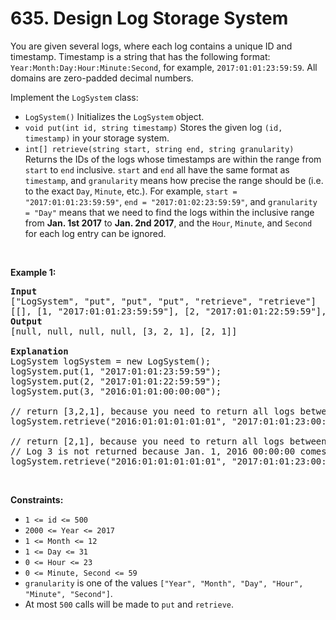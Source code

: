 # 635. Design Log Storage System

<p>You are given several logs, where each log contains a unique ID and timestamp. Timestamp is a string that has the following format: <code>Year:Month:Day:Hour:Minute:Second</code>, for example, <code>2017:01:01:23:59:59</code>. All domains are zero-padded decimal numbers.</p>

<p>Implement the <code>LogSystem</code> class:</p>

<ul>
	<li><code>LogSystem()</code> Initializes the <code>LogSystem</code><b> </b>object.</li>
	<li><code>void put(int id, string timestamp)</code> Stores the given log <code>(id, timestamp)</code> in your storage system.</li>
	<li><code>int[] retrieve(string start, string end, string granularity)</code> Returns the IDs of the logs whose timestamps are within the range from <code>start</code> to <code>end</code> inclusive. <code>start</code> and <code>end</code> all have the same format as <code>timestamp</code>, and <code>granularity</code> means how precise the range should be (i.e. to the exact <code>Day</code>, <code>Minute</code>, etc.). For example, <code>start = &quot;2017:01:01:23:59:59&quot;</code>, <code>end = &quot;2017:01:02:23:59:59&quot;</code>, and <code>granularity = &quot;Day&quot;</code> means that we need to find the logs within the inclusive range from <strong>Jan. 1st 2017</strong> to <strong>Jan. 2nd 2017</strong>, and the <code>Hour</code>, <code>Minute</code>, and <code>Second</code> for each log entry can be ignored.</li>
</ul>

<p>&nbsp;</p>
<p><strong class="example">Example 1:</strong></p>

<pre>
<strong>Input</strong>
[&quot;LogSystem&quot;, &quot;put&quot;, &quot;put&quot;, &quot;put&quot;, &quot;retrieve&quot;, &quot;retrieve&quot;]
[[], [1, &quot;2017:01:01:23:59:59&quot;], [2, &quot;2017:01:01:22:59:59&quot;], [3, &quot;2016:01:01:00:00:00&quot;], [&quot;2016:01:01:01:01:01&quot;, &quot;2017:01:01:23:00:00&quot;, &quot;Year&quot;], [&quot;2016:01:01:01:01:01&quot;, &quot;2017:01:01:23:00:00&quot;, &quot;Hour&quot;]]
<strong>Output</strong>
[null, null, null, null, [3, 2, 1], [2, 1]]

<strong>Explanation</strong>
LogSystem logSystem = new LogSystem();
logSystem.put(1, &quot;2017:01:01:23:59:59&quot;);
logSystem.put(2, &quot;2017:01:01:22:59:59&quot;);
logSystem.put(3, &quot;2016:01:01:00:00:00&quot;);

// return [3,2,1], because you need to return all logs between 2016 and 2017.
logSystem.retrieve(&quot;2016:01:01:01:01:01&quot;, &quot;2017:01:01:23:00:00&quot;, &quot;Year&quot;);

// return [2,1], because you need to return all logs between Jan. 1, 2016 01:XX:XX and Jan. 1, 2017 23:XX:XX.
// Log 3 is not returned because Jan. 1, 2016 00:00:00 comes before the start of the range.
logSystem.retrieve(&quot;2016:01:01:01:01:01&quot;, &quot;2017:01:01:23:00:00&quot;, &quot;Hour&quot;);
</pre>

<p>&nbsp;</p>
<p><strong>Constraints:</strong></p>

<ul>
	<li><code>1 &lt;= id &lt;= 500</code></li>
	<li><code>2000 &lt;= Year &lt;= 2017</code></li>
	<li><code>1 &lt;= Month &lt;= 12</code></li>
	<li><code>1 &lt;= Day &lt;= 31</code></li>
	<li><code>0 &lt;= Hour &lt;= 23</code></li>
	<li><code>0 &lt;= Minute, Second &lt;= 59</code></li>
	<li><code>granularity</code> is one of the values <code>[&quot;Year&quot;, &quot;Month&quot;, &quot;Day&quot;, &quot;Hour&quot;, &quot;Minute&quot;, &quot;Second&quot;]</code>.</li>
	<li>At most <code>500</code> calls will be made to <code>put</code> and <code>retrieve</code>.</li>
</ul>
